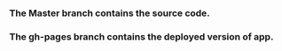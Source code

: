 ### The Master branch contains the source code.
### The gh-pages branch contains the deployed version of app.
